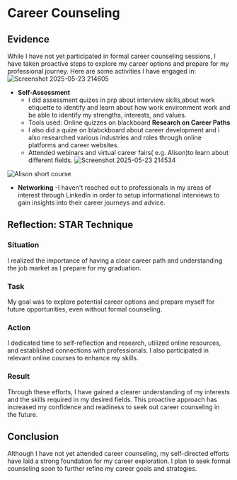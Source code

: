 # Career Counseling

## Evidence

While I have not yet participated in formal career counseling sessions, I have taken proactive steps to explore my career options and prepare for my professional journey. Here are some activities I have engaged in:
![Screenshot 2025-05-23 214605](https://github.com/user-attachments/assets/a00b80e6-4d2f-45fd-800a-5c9703829c36)

- **Self-Assessment**
  - I did assessment quizes in prp about interview skills,about work etiquette to identify and learn about how work environment work and be able to identify my strengths, interests, and values.
  - Tools used: Online quizzes on blackboard
**Research on Career Paths**
  - I also did a quize on blabckboard about career development and i also researched various industries and roles through online platforms and career websites.
  - Attended webinars and virtual career fairs( e.g. Alison)to learn about different fields.
![Screenshot 2025-05-23 214534](https://github.com/user-attachments/assets/f6e30008-11f0-470b-8a95-0748634a4e1b)

![Alison short course](https://github.com/user-attachments/assets/007c13f7-0aa0-46bb-9fbe-66f78287af29)

- **Networking**
  -I haven't reached out to professionals in my areas of interest through LinkedIn in order to setup informational interviews to gain insights into their career journeys and advice.

## Reflection: STAR Technique

### Situation
I realized the importance of having a clear career path and understanding the job market as I prepare for my graduation.

### Task
My goal was to explore potential career options and prepare myself for future opportunities, even without formal counseling.

### Action
I dedicated time to self-reflection and research, utilized online resources, and established connections with professionals. I also participated in relevant online courses to enhance my skills.

### Result
Through these efforts, I have gained a clearer understanding of my interests and the skills required in my desired fields. This proactive approach has increased my confidence and readiness to seek out career counseling in the future.

## Conclusion
Although I have not yet attended career counseling, my self-directed efforts have laid a strong foundation for my career exploration. I plan to seek formal counseling soon to further refine my career goals and strategies.
